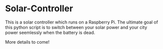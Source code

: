 # Solar-Controller

This is a solar controller which runs on a Raspberry Pi. The ultimate goal of this python script is to switch between your solar power and your city power seemlessly when the battery is dead. 

More details to come!
